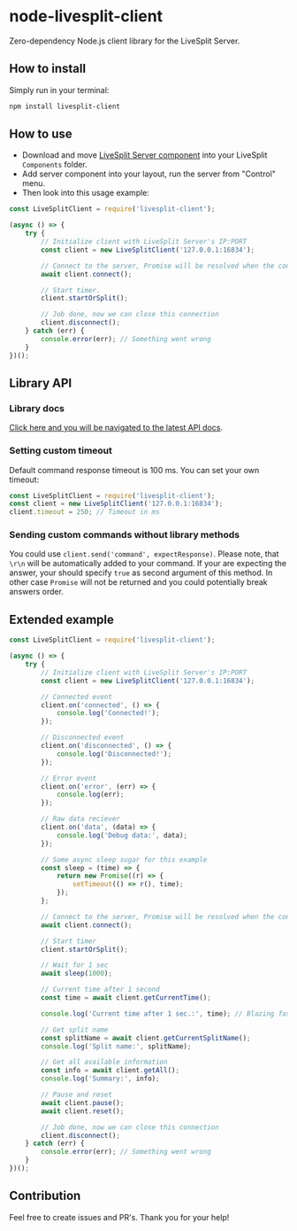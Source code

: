 # node-livesplit-client

Zero-dependency Node.js client library for the LiveSplit Server.

## How to install

Simply run in your terminal:

```sh
npm install livesplit-client
```

## How to use

* Download and move [LiveSplit Server component](https://github.com/LiveSplit/LiveSplit.Server) into your LiveSplit `Components` folder.
* Add server component into your layout, run the server from "Control" menu.
* Then look into this usage example:

```js
const LiveSplitClient = require('livesplit-client');

(async () => {
    try {
        // Initialize client with LiveSplit Server's IP:PORT
        const client = new LiveSplitClient('127.0.0.1:16834');

        // Connect to the server, Promise will be resolved when the connection will be succesfully established
        await client.connect();

        // Start timer.
        client.startOrSplit();

        // Job done, now we can close this connection
        client.disconnect();
    } catch (err) {
        console.error(err); // Something went wrong
    }
})();
```

## Library API

### Library docs

[Click here and you will be navigated to the latest API docs](https://github.com/satanch/node-livesplit-client/blob/main/API.md).

### Setting custom timeout

Default command response timeout is 100 ms. You can set your own timeout:

```js
const LiveSplitClient = require('livesplit-client');
const client = new LiveSplitClient('127.0.0.1:16834');
client.timeout = 250; // Timeout in ms
```

### Sending custom commands without library methods

You could use `client.send('command', expectResponse)`. Please note, that `\r\n` will be automatically added to your command.
If your are expecting the answer, your should specify `true` as second argument of this method. In other case `Promise` will not be returned and you could potentially break answers order.

## Extended example

```js
const LiveSplitClient = require('livesplit-client');

(async () => {
    try {
        // Initialize client with LiveSplit Server's IP:PORT
        const client = new LiveSplitClient('127.0.0.1:16834');

        // Connected event
        client.on('connected', () => {
            console.log('Connected!');
        });

        // Disconnected event
        client.on('disconnected', () => {
            console.log('Disconnected!');
        });

        // Error event
        client.on('error', (err) => {
            console.log(err);
        });

        // Raw data reciever
        client.on('data', (data) => {
            console.log('Debug data:', data);
        });

        // Some async sleep sugar for this example
        const sleep = (time) => {
            return new Promise((r) => {
                setTimeout(() => r(), time);
            });
        };

        // Connect to the server, Promise will be resolved when the connection will be succesfully established
        await client.connect();

        // Start timer
        client.startOrSplit();

        // Wait for 1 sec
        await sleep(1000);

        // Current time after 1 second
        const time = await client.getCurrentTime();

        console.log('Current time after 1 sec.:', time); // Blazing fast and accurate numbers

        // Get split name
        const splitName = await client.getCurrentSplitName();
        console.log('Split name:', splitName);

        // Get all available information
        const info = await client.getAll();
        console.log('Summary:', info);

        // Pause and reset
        await client.pause();
        await client.reset();

        // Job done, now we can close this connection
        client.disconnect();
    } catch (err) {
        console.error(err); // Something went wrong
    }
})();
```

## Contribution

Feel free to create issues and PR's. Thank you for your help!
